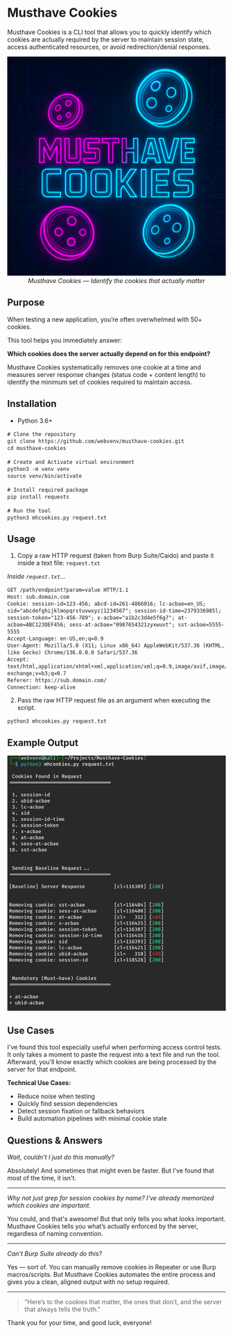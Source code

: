 # Musthave Cookies

Musthave Cookies is a CLI tool that allows you to quickly identify which cookies are actually required by the server to maintain session state, access authenticated resources, or avoid redirection/denial responses.

<p align="center">
  <img src="images/banner_mhcookies.png" width="700"/>
  <br/>
  <em>Musthave Cookies — Identify the cookies that actually matter</em>
</p>



## Purpose

When testing a new application, you’re often overwhelmed with 50+ cookies. 

This tool helps you immediately answer:

**Which cookies does the server actually depend on for this endpoint?**

Musthave Cookies systematically removes one cookie at a time and measures server response changes (status code + content length) to identify the minimum set of cookies required to maintain access.


## Installation

+ Python 3.6+

```
# Clone the repository
git clone https://github.com/webvenv/musthave-cookies.git
cd musthave-cookies

# Create and Activate virtual environment
python3 -m venv venv
source venv/bin/activate

# Install required package
pip install requests

# Run the tool
python3 mhcookies.py request.txt
```


## Usage

1. Copy a raw HTTP request (taken from Burp Suite/Caido) and paste it inside a text file: `request.txt`

*Inside `request.txt`...*

```
GET /path/endpoint?param=value HTTP/1.1
Host: sub.domain.com
Cookie: session-id=123-456; abcd-id=261-4866016; lc-acbae=en_US; sid="abcdefghijklmopqrstuvwxyz|1234567"; session-id-time=2379336985l; session-token="123-456-789"; x-acbae="a1b2c3d4e5f6g7"; at-acbae=ABC123DEF456; sess-at-acbae="0987654321zyxwuvt"; sst-acbae=5555-5555
Accept-Language: en-US,en;q=0.9
User-Agent: Mozilla/5.0 (X11; Linux x86_64) AppleWebKit/537.36 (KHTML, like Gecko) Chrome/136.0.0.0 Safari/537.36
Accept: text/html,application/xhtml+xml,application/xml;q=0.9,image/avif,image/webp,image/apng,*/*;q=0.8,application/signed-exchange;v=b3;q=0.7
Referer: https://sub.domain.com/
Connection: keep-alive
```

2. Pass the raw HTTP request file as an argument when executing the script.

```
python3 mhcookies.py request.txt
```

## Example Output

![Usage Example](images/usage-example_mhcookies.png)


## Use Cases

I've found this tool especially useful when performing access control tests. It only takes a moment to paste the request into a text file and run the tool. Afterward, you'll know exactly which cookies are being processed by the server for that endpoint.

**Technical Use Cases:**

+ Reduce noise when testing
+ Quickly find session dependencies
+ Detect session fixation or fallback behaviors
+ Build automation pipelines with minimal cookie state


## Questions & Answers

*Wait, couldn't I just do this manually?*

Absolutely! And sometimes that might even be faster. 
But I've found that most of the time, it isn't.

---

*Why not just grep for session cookies by name? I've already memorized which cookies are important.*

You could, and that's awesome! But that only tells you what looks important. Musthave Cookies tells you what’s actually enforced by the server, regardless of naming convention.

---

*Can’t Burp Suite already do this?*

Yes — sort of. You can manually remove cookies in Repeater or use Burp macros/scripts. But Musthave Cookies automates the entire process and gives you a clean, aligned output with no setup required.

---


>"Here’s to the cookies that matter, the ones that don’t, and the server that always tells the truth."

Thank you for your time, and good luck, everyone!
